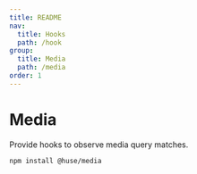 ```yaml
---
title: README
nav:
  title: Hooks
  path: /hook
group:
  title: Media
  path: /media
order: 1
---
```


# Media

Provide hooks to observe media query matches.

```shell
npm install @huse/media
```